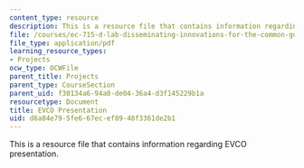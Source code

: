 ```yaml
---
content_type: resource
description: This is a resource file that contains information regarding EVCO presentation.
file: /courses/ec-715-d-lab-disseminating-innovations-for-the-common-good-spring-2007/d6a84e795fe667ecef8948f3361de2b1_MITEC_715S07_evco_pre.pdf
file_type: application/pdf
learning_resource_types:
- Projects
ocw_type: OCWFile
parent_title: Projects
parent_type: CourseSection
parent_uid: f30134a6-94a0-de04-36a4-d3f145229b1a
resourcetype: Document
title: EVCO Presentation
uid: d6a84e79-5fe6-67ec-ef89-48f3361de2b1
---
```

This is a resource file that contains information regarding EVCO presentation.

